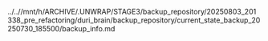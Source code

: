 ../..//mnt/h/ARCHIVE/.UNWRAP/STAGE3/backup_repository/20250803_201338_pre_refactoring/duri_brain/backup_repository/current_state_backup_20250730_185500/backup_info.md